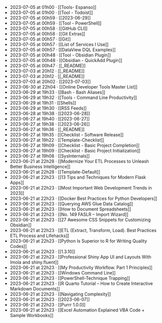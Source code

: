 - 2023-07-05 at 01h00 · [[Tools- Espanso]]
- 2023-07-05 at 01h00 · [[Tool - Todoist]]
- 2023-07-05 at 00h59 · [[2023-06-29]]
- 2023-07-05 at 00h59 · [[Tool - PowerShell]]
- 2023-07-05 at 00h58 · [[GitHub CLI]]
- 2023-07-05 at 00h58 · [[Git Extras]]
- 2023-07-05 at 00h57 · [[Git]]
- 2023-07-05 at 00h57 · [[List of Services I Use]]
- 2023-07-05 at 00h57 · [[DataView DQL Examples]]
- 2023-07-05 at 00h48 · [[Tool - Obsidian Plugin]]
- 2023-07-05 at 00h48 · [[Obsidian - QuickAdd Plugin]]
- 2023-07-05 at 00h47 · [[_README]]
- 2023-07-03 at 20h12 · [[_README]]
- 2023-07-03 at 20h12 · [[_README]]
- 2023-07-03 at 20h02 · [[2023-07-03]]
- 2023-06-30 at 22h04 · [[Online Developer Tools Master List]]
- 2023-06-29 at 19h33 · [[Bash - Bash Aliases]]
- 2023-06-29 at 19h32 · [[Tools - Command Line Productivity]]
- 2023-06-29 at 19h31 · [[Shells]]
- 2023-06-29 at 19h30 · [[RSS Feeds]]
- 2023-06-28 at 19h38 · [[2023-06-28]]
- 2023-06-27 at 19h40 · [[2023-06-27]]
- 2023-06-27 at 19h38 · [[2023-06-26]]
- 2023-06-27 at 19h36 · [[_README]]
- 2023-06-27 at 19h35 · [[Checklist - Software Release]]
- 2023-06-27 at 19h22 · [[Template-Checklist]]
- 2023-06-27 at 19h09 · [[Checklist - Basic Project Completion]]
- 2023-06-27 at 19h09 · [[Checklist - Basic Project Initialization]]
- 2023-06-27 at 19h08 · [[SysInternals]]
- 2023-06-21 at 22h28 · [[Modernize Your ETL Processes to Unleash Better Business Intelligence]]
- 2023-06-21 at 22h28 · [[Template-Default]]
- 2023-06-21 at 22h23 · [[13 Tips and Techniques for Modern Flask Apps]]
- 2023-06-21 at 22h23 · [[Most Important Web Development Trends in 2023]]
- 2023-06-21 at 22h23 · [[Docker Best Practices for Python Developers]]
- 2023-06-21 at 22h23 · [[Querying AWS Glue Data Catalog]]
- 2023-06-21 at 22h23 · [[How to Document Spreadsheets]]
- 2023-06-21 at 22h23 · [[No. 149 FASLR – Import Wizard]]
- 2023-06-21 at 22h23 · [[27 Awesome CSS Snippets for Customizing Obsidian]]
- 2023-06-21 at 22h23 · [[ETL (Extract, Transform, Load). Best Practices ETL Process and Lifehacks]]
- 2023-06-21 at 22h23 · [[Python Is Superior to R for Writing Quality Codes]]
- 2023-06-21 at 22h23 · [[1.3.10]]
- 2023-06-21 at 22h23 · [[Professional Shiny App UI and Layouts With Imola and shiny.fluent]]
- 2023-06-21 at 22h23 · [[My Productivity Workflow. Part 1 Principles]]
- 2023-06-21 at 22h23 · [[Windows Command Line]]
- 2023-06-21 at 22h23 · [[PowerShell-Technique Trapping]]
- 2023-06-21 at 22h23 · [[R Quarto Tutorial – How to Create Interactive Markdown Documents]]
- 2023-06-21 at 22h23 · [[Navigating Complexity]]
- 2023-06-21 at 22h23 · [[2023-06-07]]
- 2023-06-21 at 22h23 · [[Purrr 1.0.0]]
- 2023-06-21 at 22h23 · [[Excel Automation Explained VBA Code + Sample Workbooks]]
